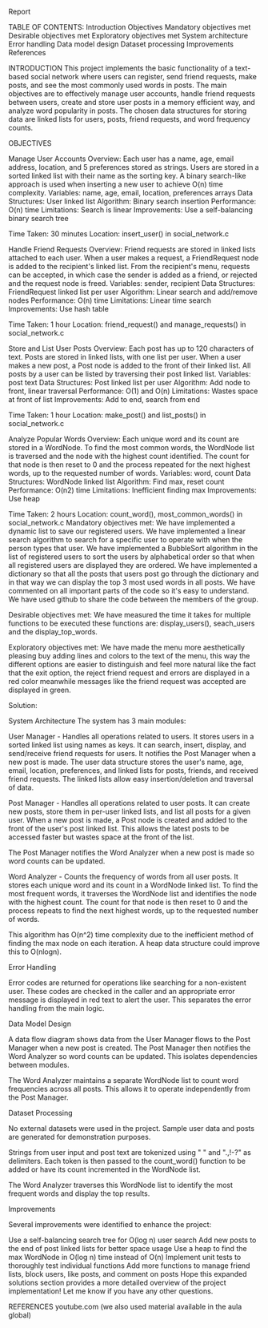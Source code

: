 Report

TABLE OF CONTENTS:
Introduction
Objectives
Mandatory objectives met
Desirable objectives met
Exploratory objectives met
System architecture
Error handling
Data model design
Dataset processing
Improvements
References

INTRODUCTION
This project implements the basic functionality of a text-based social network where users can register, send friend requests, make posts, and see the most commonly used words in posts. The main objectives are to effectively manage user accounts, handle friend requests between users, create and store user posts in a memory efficient way, and analyze word popularity in posts. The chosen data structures for storing data are linked lists for users, posts, friend requests, and word frequency counts.

OBJECTIVES

Manage User Accounts
Overview: Each user has a name, age, email address, location, and 5 preferences stored as strings. Users are stored in a sorted linked list with their name as the sorting key. A binary search-like approach is used when inserting a new user to achieve O(n) time complexity.
Variables: name, age, email, location, preferences arrays
Data Structures: User linked list
Algorithm: Binary search insertion
Performance: O(n) time
Limitations: Search is linear
Improvements: Use a self-balancing binary search tree

Time Taken: 30 minutes
Location: insert_user() in social_network.c

Handle Friend Requests
Overview: Friend requests are stored in linked lists attached to each user. When a user makes a request, a FriendRequest node is added to the recipient's linked list. From the recipient's menu, requests can be accepted, in which case the sender is added as a friend, or rejected and the request node is freed.
Variables: sender, recipient
Data Structures: FriendRequest linked list per user
Algorithm: Linear search and add/remove nodes
Performance: O(n) time
Limitations: Linear time search
Improvements: Use hash table

Time Taken: 1 hour
Location: friend_request() and manage_requests() in social_network.c

Store and List User Posts
Overview: Each post has up to 120 characters of text. Posts are stored in linked lists, with one list per user. When a user makes a new post, a Post node is added to the front of their linked list. All posts by a user can be listed by traversing their post linked list.
Variables: post text
Data Structures: Post linked list per user
Algorithm: Add node to front, linear traversal
Performance: O(1) and O(n)
Limitations: Wastes space at front of list
Improvements: Add to end, search from end

Time Taken: 1 hour
Location: make_post() and list_posts() in social_network.c

Analyze Popular Words
Overview: Each unique word and its count are stored in a WordNode. To find the most common words, the WordNode list is traversed and the node with the highest count identified. The count for that node is then reset to 0 and the process repeated for the next highest words, up to the requested number of words.
Variables: word, count
Data Structures: WordNode linked list
Algorithm: Find max, reset count
Performance: O(n2) time
Limitations: Inefficient finding max
Improvements: Use heap

Time Taken: 2 hours
Location: count_word(), most_common_words() in social_network.c
Mandatory objectives met:
We have implemented a dynamic list to save our registered users.
We have implemented a linear search algorithm to search for a specific user to operate with when the person types that user.
We have implemented a BubbleSort algorithm in the list of registered users to sort the users by alphabetical order so that when all registered users are displayed they are ordered.
We have implemented a dictionary so that all the posts that users post go through the dictionary and in that way we can display the top 3 most used words in all posts.
We have commented on all important parts of the code so it's easy to understand.
We have used github to share the code between the members of the group.


Desirable objectives met:
We have measured the time it takes for multiple functions to be executed these functions are: display_users(), seach_users and the display_top_words.

Exploratory objectives met:
We have made the menu more aesthetically pleasing buy adding lines and colors to the text of the menu, this way the different options are easier to distinguish and feel more natural like the fact that the exit option, the reject friend request  and errors are displayed in a red color meanwhile messages like the friend request was accepted are displayed in green.

Solution:

System Architecture
The system has 3 main modules:

User Manager - Handles all operations related to users. It stores users in a sorted linked list using names as keys. It can search, insert, display, and send/receive friend requests for users. It notifies the Post Manager when a new post is made.
The user data structure stores the user's name, age, email, location, preferences, and linked lists for posts, friends, and received friend requests. The linked lists allow easy insertion/deletion and traversal of data.

Post Manager - Handles all operations related to user posts. It can create new posts, store them in per-user linked lists, and list all posts for a given user.
When a new post is made, a Post node is created and added to the front of the user's post linked list. This allows the latest posts to be accessed faster but wastes space at the front of the list.

The Post Manager notifies the Word Analyzer when a new post is made so word counts can be updated.

Word Analyzer - Counts the frequency of words from all user posts. It stores each unique word and its count in a WordNode linked list.
To find the most frequent words, it traverses the WordNode list and identifies the node with the highest count. The count for that node is then reset to 0 and the process repeats to find the next highest words, up to the requested number of words.

This algorithm has O(n^2) time complexity due to the inefficient method of finding the max node on each iteration. A heap data structure could improve this to O(nlogn).

Error Handling

Error codes are returned for operations like searching for a non-existent user. These codes are checked in the caller and an appropriate error message is displayed in red text to alert the user. This separates the error handling from the main logic.




Data Model Design

A data flow diagram shows data from the User Manager flows to the Post Manager when a new post is created. The Post Manager then notifies the Word Analyzer so word counts can be updated. This isolates dependencies between modules.

The Word Analyzer maintains a separate WordNode list to count word frequencies across all posts. This allows it to operate independently from the Post Manager.

Dataset Processing

No external datasets were used in the project. Sample user data and posts are generated for demonstration purposes.

Strings from user input and post text are tokenized using " " and ".,!-?" as delimiters. Each token is then passed to the count_word() function to be added or have its count incremented in the WordNode list.

The Word Analyzer traverses this WordNode list to identify the most frequent words and display the top results.

Improvements

Several improvements were identified to enhance the project:

Use a self-balancing search tree for O(log n) user search
Add new posts to the end of post linked lists for better space usage
Use a heap to find the max WordNode in O(log n) time instead of O(n)
Implement unit tests to thoroughly test individual functions
Add more functions to manage friend lists, block users, like posts, and comment on posts
Hope this expanded solutions section provides a more detailed overview of the project implementation! Let me know if you have any other questions.


REFERENCES 
youtube.com
(we also used material available in the aula global)

